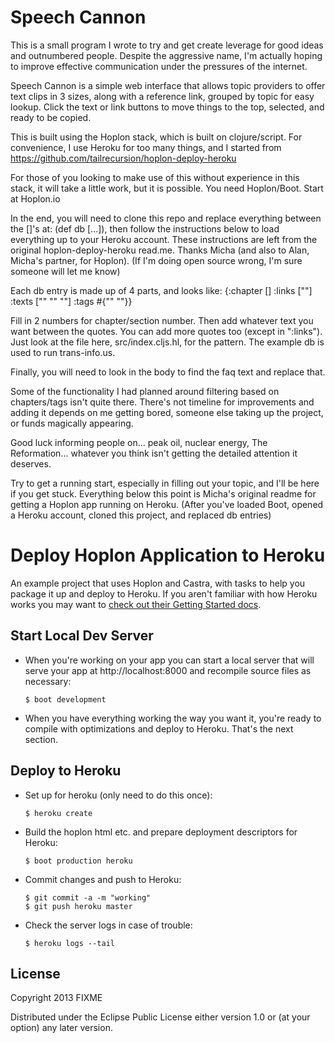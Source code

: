 
# Speech Cannon

This is a small program I wrote to try and get create leverage for good ideas and outnumbered people. Despite the aggressive name, I'm actually hoping to improve effective communication under the pressures of the internet. 

Speech Cannon is a simple web interface that allows topic providers to offer text clips in 3 sizes, along with a reference link, grouped by topic for easy lookup. Click the text or link buttons to move things to the top, selected, and ready to be copied.

This is built using the Hoplon stack, which is built on clojure/script. For convenience, I use Heroku for too many things, and I started from https://github.com/tailrecursion/hoplon-deploy-heroku

For those of you looking to make use of this without experience in this stack, it will take a little work, but it is possible. You need Hoplon/Boot. Start at Hoplon.io 

In the end, you will need to clone this repo and replace everything between the []'s at: (def db [...]), then follow the instructions below to load everything up to your Heroku account. These instructions are left from the original hoplon-deploy-heroku read.me. Thanks Micha (and also to Alan, Micha's partner, for Hoplon). (If I'm doing open source wrong, I'm sure someone will let me know)

Each db entry is made up of 4 parts, and looks like:
{:chapter [] :links [""] :texts ["" "" ""] :tags #{"" ""}}

Fill in 2 numbers for chapter/section number. Then add whatever text you want between the quotes. You can add more quotes too (except in ":links"). Just look at the file here, src/index.cljs.hl, for the pattern. The example db is used to run trans-info.us.

Finally, you will need to look in the body to find the faq text and replace that.

Some of the functionality I had planned around filtering based on chapters/tags isn't quite there. There's not timeline for improvements and adding it depends on me getting bored, someone else taking up the project, or funds magically appearing.

Good luck informing people on... peak oil, nuclear energy, The Reformation... whatever you think isn't getting the detailed attention it deserves. 

Try to get a running start, especially in filling out your topic, and I'll be here if you get stuck. Everything below this point is Micha's original readme for getting a Hoplon app running on Heroku. (After you've loaded Boot, opened a Heroku account, cloned this project, and replaced db entries)


# Deploy Hoplon Application to Heroku

An example project that uses Hoplon and Castra, with tasks to help you package
it up and deploy to Heroku. If you aren't familiar with how Heroku works you
may want to [check out their Getting Started docs][1].

## Start Local Dev Server

- When you're working on your app you can start a local server that will serve
  your app at http://localhost:8000 and recompile source files as necessary:

  ```
  $ boot development
  ```

- When you have everything working the way you want it, you're ready to
  compile with optimizations and deploy to Heroku. That's the next section.

## Deploy to Heroku

- Set up for heroku (only need to do this once):

  ```
  $ heroku create
  ```

- Build the hoplon html etc. and prepare deployment descriptors for Heroku:

  ```
  $ boot production heroku
  ```

- Commit changes and push to Heroku:

  ```
  $ git commit -a -m "working"
  $ git push heroku master
  ```

- Check the server logs in case of trouble:

  ```
  $ heroku logs --tail
  ```

[1]: https://devcenter.heroku.com/articles/getting-started-with-clojure

## License

Copyright 2013 FIXME

Distributed under the Eclipse Public License either version 1.0 or (at
your option) any later version.
